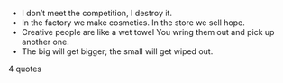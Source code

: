  - I don’t meet the competition, I destroy it.
 - In the factory we make cosmetics. In the store we sell hope.
 - Creative people are like a wet towel You wring them out and pick up another one.
 - The big will get bigger; the small will get wiped out.

4 quotes